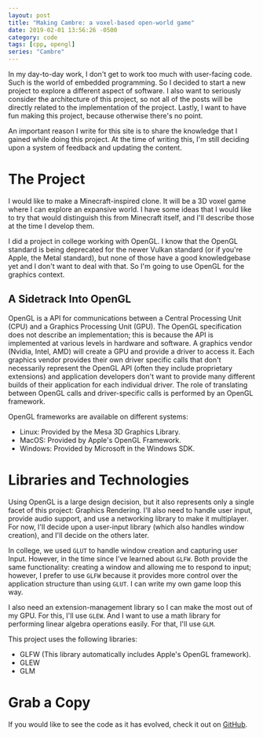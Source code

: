 ```yaml
---
layout: post
title: "Making Cambre: a voxel-based open-world game"
date: 2019-02-01 13:56:26 -0500
category: code
tags: [cpp, opengl]
series: "Cambre"
---
```


In my day-to-day work, I don't get to work too much with user-facing code. Such
is the world of embedded programming. So I decided to start a new project to
explore a different aspect of software. I also want to seriously consider the
architecture of this project, so not all of the posts will be directly related
to the implementation of the project. Lastly, I want to have fun making this
project, because otherwise there's no point.

<!-- excerpt separator -->

An important reason I write for this site is to share the knowledge that I
gained while doing this project. At the time of writing this, I'm still deciding
upon a system of feedback and updating the content.

# The Project

I would like to make a Minecraft-inspired clone. It will be a 3D voxel game
where I can explore an expansive world. I have some ideas that I would like to
try that would distinguish this from Minecraft itself, and I'll describe those
at the time I develop them.

I did a project in college working with OpenGL. I know that the OpenGL standard
is being deprecated for the newer Vulkan standard (or if you're Apple, the Metal
standard), but none of those have a good knowledgebase yet and I don't want to
deal with that. So I'm going to use OpenGL for the graphics context.

## A Sidetrack Into OpenGL

OpenGL is a API for communications between a Central Processing Unit (CPU) and
a Graphics Processing Unit (GPU). The OpenGL specification does not describe an
implementation; this is because the API is implemented at various levels in
hardware and software. A graphics vendor (Nvidia, Intel, AMD) will create a GPU
and provide a driver to access it. Each graphics vendor provides their own
driver specific calls that don't necessarily represent the OpenGL API (often
they include proprietary extensions) and application developers don't want to
provide many different builds of their application for each individual driver.
The role of translating between OpenGL calls and driver-specific calls is
performed by an OpenGL framework.

OpenGL frameworks are available on different systems:

- Linux: Provided by the Mesa 3D Graphics Library.
- MacOS: Provided by Apple's OpenGL Framework.
- Windows: Provided by Microsoft in the Windows SDK.

# Libraries and Technologies

Using OpenGL is a large design decision, but it also represents only a single
facet of this project: Graphics Rendering. I'll also need to handle user input,
provide audio support, and use a networking library to make it multiplayer. For
now, I'll decide upon a user-input library (which also handles window creation),
and I'll decide on the others later.

In college, we used `GLUT` to handle window creation and capturing user Input.
However, in the time since I've learned about `GLFW`. Both provide the same
functionality: creating a window and allowing me to respond to input; however, I
prefer to use `GLFW` because it provides more control over the application
structure than using `GLUT`. I can write my own game loop this way.

I also need an extension-management library so I can make the most out of my
GPU. For this, I'll use `GLEW`. And I want to use a math library for performing
linear algebra operations easily. For that, I'll use `GLM`.

This project uses the following libraries:

- GLFW (This library automatically includes Apple's OpenGL framework).
- GLEW
- GLM

# Grab a Copy

If you would like to see the code as it has evolved, check it out on
[GitHub][github-repo].

[github-repo]: https://github.com/nnooney/cambre
